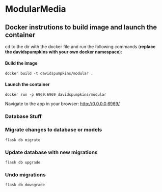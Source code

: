 # ModularMedia

## Docker instrutions to build image and launch the container

cd to the dir with the docker file and run the following commands (**replace the davidspumpkins with your own docker namespace**):

#### Build the image

`docker build -t davidspumpkins/modular .`

#### Launch the container

`docker run -p 6969:6969 davidspumpkins/modular`

Navigate to the app in your browser: http://0.0.0.0:6969/


### Database Stuff ###

### Migrate changes to database or models
`flask db migrate`

### Update database with new migrations
`flask db upgrade`

### Undo migrations
`flask db downgrade`

